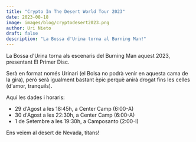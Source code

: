 ```yaml
---
title: "Crypto In The Desert World Tour 2023"
date: 2023-08-18
image: images/blog/cryptodesert2023.png
author: Uri Nieto
draft: false
description: "La Bossa d'Urina torna al Burning Man!"
---
```


La Bossa d'Urina torna als escenaris del Burning Man aquest 2023, presentant El Primer Disc.

Serà en format només Urinari (el Bolsa no podrà venir en aquesta cama de la gira), però serà igualment bastant èpic perquè anirà drogat fins les celles (d'amor, tranquils).

Aquí les dades i horaris:

- 29 d'Agost a les 18:45h, a Center Camp (6:00-A)
- 30 d'Agost a les 22:30h, a Center Camp (6:00-A)
- 1 de Setembre a les 19:30h, a Camposanto (2:00-I)

Ens veiem al desert de Nevada, titans!

